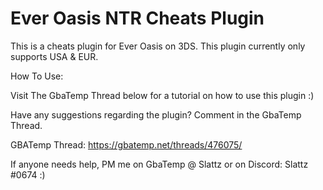 # Ever Oasis NTR Cheats Plugin

This is a cheats plugin for Ever Oasis on 3DS. This plugin currently only supports USA & EUR.

How To Use:

Visit The GbaTemp Thread below for a tutorial on how to use this plugin :)

Have any suggestions regarding the plugin? Comment in the GbaTemp Thread.

GBATemp Thread: https://gbatemp.net/threads/476075/

If anyone needs help, PM me on GbaTemp @ Slattz or on Discord: Slattz #0674 :)
